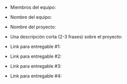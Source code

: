 - Miembros del equipo:

- Nombre del equipo:

- Nombre del proyecto:

- Una descripción corta (2-3 frases) sobre el proyecto:

- Link para entregable #1: 

- Link para entregable #2:

- Link para entregable #3:

- Link para entregable #4:
